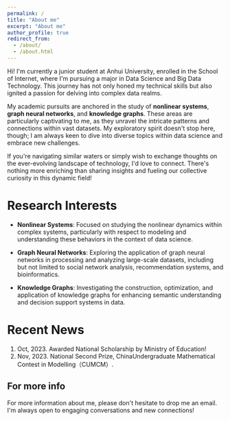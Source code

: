 ```yaml
---
permalink: /
title: "About me"
excerpt: "About me"
author_profile: true
redirect_from: 
  - /about/
  - /about.html
---
```


Hi! I'm currently a junior student at Anhui University, enrolled in the School of Internet, where I'm pursuing a major in Data Science and Big Data Technology. This journey has not only honed my technical skills but also ignited a passion for delving into complex data realms.

My academic pursuits are anchored in the study of **nonlinear systems**, **graph neural networks**, and **knowledge graphs**. These areas are particularly captivating to me, as they unravel the intricate patterns and connections within vast datasets. My exploratory spirit doesn't stop here, though; I am always keen to dive into diverse topics within data science and embrace new challenges.

If you're navigating similar waters or simply wish to exchange thoughts on the ever-evolving landscape of technology, I'd love to connect. There's nothing more enriching than sharing insights and fueling our collective curiosity in this dynamic field!

Research Interests
======
- **Nonlinear Systems**: Focused on studying the nonlinear dynamics within complex systems, particularly with respect to modeling and understanding these behaviors in the context of data science.

- **Graph Neural Networks**: Exploring the application of graph neural networks in processing and analyzing large-scale datasets, including but not limited to social network analysis, recommendation systems, and bioinformatics.

- **Knowledge Graphs**: Investigating the construction, optimization, and application of knowledge graphs for enhancing semantic understanding and decision support systems in data.

Recent News
======
1. Oct, 2023. Awarded National Scholarship by Ministry of Education!
2. Nov, 2023. National Second Prize, ChinaUndergraduate Mathematical Contest in Modelling（CUMCM）.

For more info
------
For more information about me, please don't hesitate to drop me an email. I'm always open to engaging conversations and new connections!
